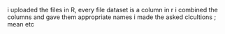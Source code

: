 i uploaded the files in R, every file dataset is a column in r
i combined the columns and gave them appropriate names
i made the asked clcultions ; mean etc
